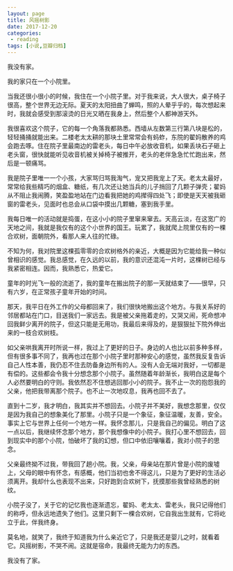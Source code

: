 ```yaml
---
layout: page
title: 风摇树影
date: 2017-12-20
categories:
 - reading
tags: [小说,豆瓣归档]
---
```


我没有家。

我的家只在一个小院里。

当我还很小很小的时候，我住在一个小院子里。对于我来说，大人很大，桌子椅子很高，整个世界无边无际。夏天的太阳扭曲了蝉鸣，照的人晕乎乎的，每次想起来时，我就会感受到那滚烫的日光又晒在我身上，然后整个人都神游天外。

我很喜欢这个院子，它的每一个角落我都熟悉。西墙从左数第三行第八块是松的，轻轻捅捅就能出来。二楼老太太耕的那块土里常常会有蚂蚱，东院的翟妈散养的鸡会跑去啄。住在院子里最南边的雷老头，每日中午必放收音机，如果丢块石子砸上老头窗，很快就能听见收音机被关掉椅子被推开，老头的老伴急急忙忙跑出来，然后是一顿痛骂。

我是院子里唯一一个小孩，大家骂归骂我淘气，宠又把我宠上了天。老太太最好，常常给我些精巧的烟盒、糖纸，有几次还让她当兵的儿子捎回了几颗子弹壳；翟妈从不阻止我闹腾，笑盈盈地站在门边看我把她的鸡撵得四处飞；即使是天天被我砸窗的雷老头，见面时也总会从口袋中摸出几颗糖，塞到我手里。

我每日唯一的活动就是捣蛋，在这小小的院子里窜来窜去。天高云淡，在这宽广的天地之间，我就是我仅有的这个小世界的国王。玩累了，我就爬上院里仅有的一棵合欢树，面朝院外，看那人来人往的忙碌。

不知为何，我对院里这棵孤零零的合欢树格外的亲近，大概是因为它能给我一种似曾相识的感觉。我总感觉，在久远的以前，我的意识还混沌一片时，这棵树已经与我紧密相连。因而，我熟悉它，热爱它。

童年的时光飞一般的流逝了，我的童年在搬出院子的那一天就结束了——很早，只有六岁，在正常孩子童年开始的时间。

那天，我平日在外工作的父母都回来了，我们很快地搬出这个地方。与我关系好的邻居都站在门口，目送我们一家远去。我是被父亲拖着走的，又哭又闹，死命想冲回我鲜少离开的院子，但这只能是无用功，我最后来得及的，是狠狠扯下院外伸出来的一枝合欢树枝。

如父亲哄我离开时所说一样，我过上了更好的日子。身边的人也比以前多种多样，但有很多事不同了，我再也过在那个小院子里时那种安心的感觉，虽然我反复告诉自己人性本善，我仍忍不住去防备身边所有的人。没有人会无端对我好，一切都是有偿的。这些都会令我十分想念那个小院子。虽然随着年龄渐长，我明白这是每个人必然要明白的守则。我依然忍不住想逃回那小小的院子。我不止一次的抱怨我的父亲，他把我带离那个院子。也不止一次地叹息，我再也回不去了。

直到十二岁，我才明白，我其实并不想回去。小院子并不美好，我想念那里，仅仅是因为我自己的想象美化了那里。小院子只是一个象征，象征温暖，友善，安全。事实上它与世界上任何一个地方一样。我怀念那儿，只是我自己的偏见。明白了这一点以后，我继续怀念那个地方，那个我想像中的小院子。我打心里不想回去，回到现实中的那个小院，怕破坏了我的幻想，但口中依旧嚷嚷着，我对小院子的思念。

父亲最终拗不过我，带我回了趟小院。我，父亲，母亲站在那片曾是小院的废墟上，父母的眼中有怀念，有感概，他们当初也舍不得这儿，只是为了更好的生活必须离开。我却什么也表现不出来，只好跑到合欢树下，抚摸那些我曾经熟悉的树纹。

小院子没了，关于它的记忆我也逐渐遗忘，翟妈、老太太、雷老头，我只记得他们的称呼，但永远地遗失了他们。这里只剩下一棵合欢树，它自我出生就有，它将屹立于此，伴我终身。

莫名地，就笑了，我终于知道我为什么亲近它了，只是我还是婴儿之时，就看着它。风摇树影，不哭不闹。这就是宿命，我最终无能为力的东西。

我没有了家。
